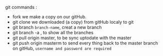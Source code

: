 git commands :
+ fork  we make a copy on our gitHub.
+ git clone we downloaded (a copy) from gitHub localy to git
+ git branch `branch-name`, creat a new branch
+ git branch -a , to show all the branches
+ git pull origin master, to be sync uptodate with the master
+ git push origin masterm to send every thing back to the master branch on gitHub, `username and password are required`
